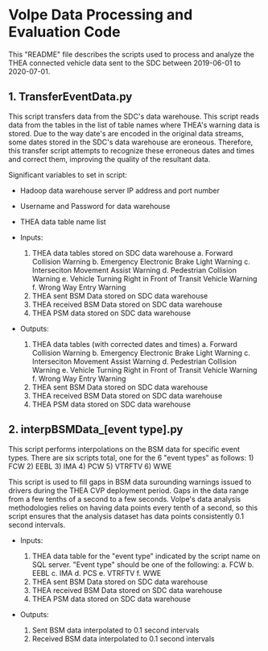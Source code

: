# Volpe Data Processing and Evaluation Code

This "README" file describes the scripts used to process and analyze the THEA connected vehicle data sent to the SDC between 2019-06-01 to 2020-07-01.

## 1. TransferEventData.py
This script transfers data from the SDC's data warehouse. This script reads data from the tables in the list of table names where THEA's warning data is stored. Due to the way date's are encoded in the original data streams, some dates stored in the SDC's data warehouse are eroneous. Therefore, this transfer script attempts to recognize these erroneous dates and times and correct them, improving the quality of the resultant data.

Significant variables to set in script:
- Hadoop data warehouse server IP address and port number
- Username and Password for data warehouse
- THEA data table name list

- Inputs:
	1) THEA data tables stored on SDC data warehouse
		a. Forward Collision Warning
		b. Emergency Electronic Brake Light Warning
		c. Interseciton Movement Assist Warning
		d. Pedestrian Collision Warning
		e. Vehicle Turning Right in Front of Transit Vehicle Warning
		f. Wrong Way Entry Warning
	2) THEA sent BSM Data stored on SDC data warehouse
	3) THEA received BSM Data stored on SDC data warehouse
	4) THEA PSM data stored on SDC data warehouse
	
- Outputs:
	1) THEA data tables (with corrected dates and times)
		a. Forward Collision Warning
		b. Emergency Electronic Brake Light Warning
		c. Interseciton Movement Assist Warning
		d. Pedestrian Collision Warning
		e. Vehicle Turning Right in Front of Transit Vehicle Warning
		f. Wrong Way Entry Warning
	2) THEA sent BSM Data stored on SDC data warehouse
	3) THEA received BSM Data stored on SDC data warehouse
	4) THEA PSM data stored on SDC data warehouse

## 2. interpBSMData_[event type].py
This script performs interpolations on the BSM data for specific event types. There are six scripts total, one for the 6 "event types" as follows:
	1) FCW
	2) EEBL
	3) IMA
	4) PCW
	5) VTRFTV
	6) WWE

This script is used to fill gaps in BSM data surounding warnings issued to drivers during the THEA CVP deployment period. Gaps in the data range from a few tenths of a second to a few seconds. Volpe's data analysis methodologies relies on having data points every tenth of a second, so this script ensures that the analysis dataset has data points consistently 0.1 second intervals.

 - Inputs:
	1) THEA data table for the "event type" indicated by the script name on SQL server. "Event type" should be one of the following:
		a. FCW
		b. EEBL
		c. IMA
		d. PCS
		e. VTRFTV
		f. WWE
	2) THEA sent BSM Data stored on SDC data warehouse
	3) THEA received BSM Data stored on SDC data warehouse
	4) THEA PSM data stored on SDC data warehouse
	
- Outputs:
	1) Sent BSM data interpolated to 0.1 second intervals
	2) Received BSM data interpolated to 0.1 second intervals

